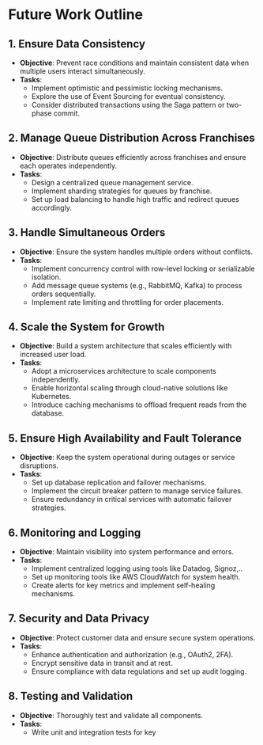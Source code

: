 # Future Work Outline

## 1. Ensure Data Consistency
- **Objective**: Prevent race conditions and maintain consistent data when multiple users interact simultaneously.
- **Tasks**:
    - Implement optimistic and pessimistic locking mechanisms.
    - Explore the use of Event Sourcing for eventual consistency.
    - Consider distributed transactions using the Saga pattern or two-phase commit.

## 2. Manage Queue Distribution Across Franchises
- **Objective**: Distribute queues efficiently across franchises and ensure each operates independently.
- **Tasks**:
    - Design a centralized queue management service.
    - Implement sharding strategies for queues by franchise.
    - Set up load balancing to handle high traffic and redirect queues accordingly.

## 3. Handle Simultaneous Orders
- **Objective**: Ensure the system handles multiple orders without conflicts.
- **Tasks**:
    - Implement concurrency control with row-level locking or serializable isolation.
    - Add message queue systems (e.g., RabbitMQ, Kafka) to process orders sequentially.
    - Implement rate limiting and throttling for order placements.

## 4. Scale the System for Growth
- **Objective**: Build a system architecture that scales efficiently with increased user load.
- **Tasks**:
    - Adopt a microservices architecture to scale components independently.
    - Enable horizontal scaling through cloud-native solutions like Kubernetes.
    - Introduce caching mechanisms to offload frequent reads from the database.

## 5. Ensure High Availability and Fault Tolerance
- **Objective**: Keep the system operational during outages or service disruptions.
- **Tasks**:
    - Set up database replication and failover mechanisms.
    - Implement the circuit breaker pattern to manage service failures.
    - Ensure redundancy in critical services with automatic failover strategies.

## 6. Monitoring and Logging
- **Objective**: Maintain visibility into system performance and errors.
- **Tasks**:
    - Implement centralized logging using tools like Datadog, Signoz,..
    - Set up monitoring tools like AWS CloudWatch for system health.
    - Create alerts for key metrics and implement self-healing mechanisms.

## 7. Security and Data Privacy
- **Objective**: Protect customer data and ensure secure system operations.
- **Tasks**:
    - Enhance authentication and authorization (e.g., OAuth2, 2FA).
    - Encrypt sensitive data in transit and at rest.
    - Ensure compliance with data regulations and set up audit logging.

## 8. Testing and Validation
- **Objective**: Thoroughly test and validate all components.
- **Tasks**:
    - Write unit and integration tests for key
